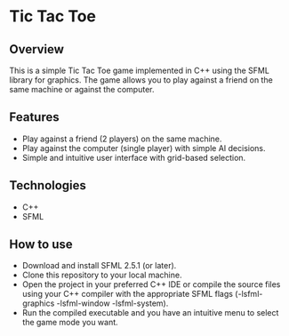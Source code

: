 # Tic Tac Toe

## Overview
This is a simple Tic Tac Toe game implemented in C++ using the SFML library for graphics. 
The game allows you to play against a friend on the same machine or against the computer.

## Features

- Play against a friend (2 players) on the same machine.
- Play against the computer (single player) with simple AI decisions.
- Simple and intuitive user interface with grid-based selection.

## Technologies
- C++
- SFML

## How to use
- Download and install SFML 2.5.1 (or later).
- Clone this repository to your local machine.
- Open the project in your preferred C++ IDE or compile the source files using your C++ compiler with the appropriate SFML flags (-lsfml-graphics -lsfml-window -lsfml-system).
- Run the compiled executable and you have an intuitive menu to select the game mode you want.
